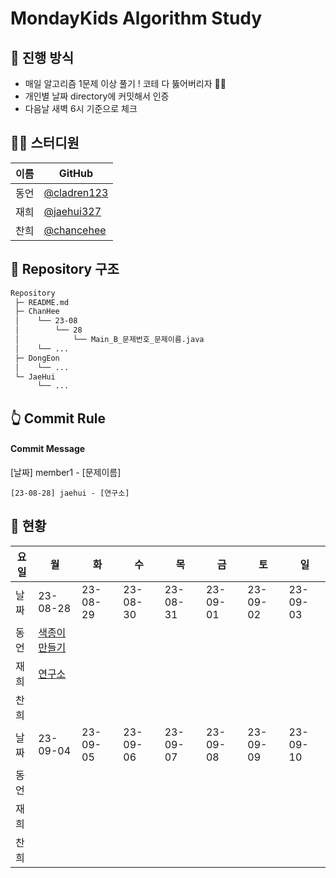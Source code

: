 # MondayKids Algorithm Study

## 🥇 진행 방식

- 매일 알고리즘 1문제 이상 풀기 ! 코테 다 뚫어버리자 👊🏻
- 개인별 날짜 directory에 커밋해서 인증
- 다음날 새벽 6시 기준으로 체크

## 👨‍💻 스터디원

| 이름 | GitHub                                       |
| ---- | -------------------------------------------- |
| 동언 | [@cladren123](https://github.com/cladren123) |
| 재희 | [@jaehui327](https://github.com/jaehui327)   |
| 찬희 | [@chancehee](https://github.com/chancehee)   |

## 📑 Repository 구조

```bash
Repository
 ├─ README.md
 ├─ ChanHee
 │    └── 23-08
 │        └── 28
 │            └── Main_B_문제번호_문제이름.java
 │    └── ...
 ├─ DongEon
 │    └── ...
 └─ JaeHui
      └── ...
```

## 👆 Commit Rule

#### Commit Message

[날짜] member1 - [문제이름]

```
[23-08-28] jaehui - [연구소]
```

## 📝 현황

| 요일 | 월                                                    | 화       | 수       | 목       | 금       | 토       | 일       |
| ---- | ----------------------------------------------------- | -------- | -------- | -------- | -------- | -------- | -------- |
| 날짜 | 23-08-28                                              | 23-08-29 | 23-08-30 | 23-08-31 | 23-09-01 | 23-09-02 | 23-09-03 |
| 동언 | [색종이 만들기](https://www.acmicpc.net/problem/2630) |          |          |          |          |          |          |
| 재희 | [연구소](https://www.acmicpc.net/problem/14502)       |          |          |          |          |          |          |
| 찬희 |                                                       |          |          |          |          |          |          |
| 날짜 | 23-09-04                                              | 23-09-05 | 23-09-06 | 23-09-07 | 23-09-08 | 23-09-09 | 23-09-10 |
| 동언 |                                                       |          |          |          |          |          |          |
| 재희 |                                                       |          |          |          |          |          |          |
| 찬희 |                                                       |          |          |          |          |          |          |
